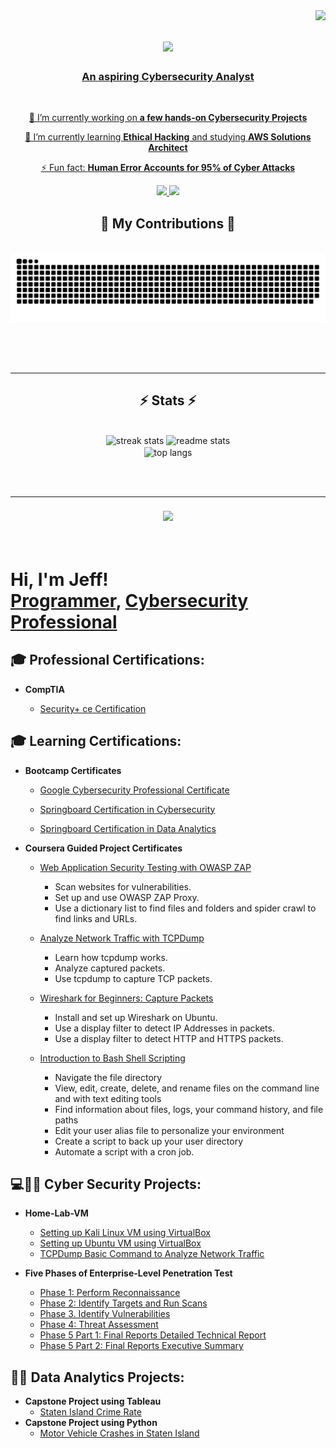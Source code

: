 <img align="right" src="https://visitor-badge.laobi.icu/badge?page_id=jefftsui1.jefftsui1" />

<h1 align="center">
    <a href="https://git.io/typing-svg">
        <img src="https://readme-typing-svg.herokuapp.com/?font=Righteous&size=35&center=true&vCenter=true&width=500&height=70&duration=3500&lines=👋+Hello+There!+👋;+I'm+Jeff+Tsui!;" />
</h1>

<h3 align="center">An aspiring Cybersecurity Analyst </h3>

<br/>

<div align="center">
 
 🔭 I’m currently working on **a few hands-on Cybersecurity Projects**
 
 🌱 I’m currently learning **Ethical Hacking** and studying **AWS Solutions Architect**

 ⚡ Fun fact: **Human Error Accounts for 95% of Cyber Attacks**
 
 </div>


<div align="center"> 
<a href="mailto:jefftsui502@gmail.com">
    <img src="https://img.shields.io/badge/Gmail-333333?style=for-the-badge&logo=gmail&logoColor=red" />
  </a>
  <a href="https://www.linkedin.com/in/jeff-tsui177/" target="_blank">
    <img src="https://img.shields.io/badge/LinkedIn-0077B5?style=for-the-badge&logo=linkedin&logoColor=white" target="_blank" />
  </a>

  </div>

<div align="center">
  <h2>🐍 My Contributions 🐍</h2>
  <br>
  <img alt="snake eating my contributions" src="https://raw.githubusercontent.com/salesp07/salesp07/output/github-contribution-grid-snake.svg" />
  
  <br/><br/><br/>
</div>

<hr/>

<h2 align="center">⚡ Stats ⚡</h2>
<br>
<div align=center>
  <img width=390 src="https://streak-stats.demolab.com/?user=salesp07&count_private=true&theme=react&border_radius=10" alt="streak stats"/>
  <img width=390 src="https://github-readme-stats-salesp07.vercel.app/api?username=salesp07&count_private=true&show_icons=true&theme=react&rank_icon=github&border_radius=10" alt="readme stats" />
  <br/>
  <img width=325 align="center" src="https://github-readme-stats-salesp07.vercel.app/api/top-langs/?username=salesp07&hide=HTML&langs_count=8&layout=compact&theme=react&border_radius=10&size_weight=0.5&count_weight=0.5&exclude_repo=github-readme-stats" alt="top langs" />
</div>

<br/><br/>
<hr/>

<h3 align="center">
    <img src="https://readme-typing-svg.herokuapp.com/?font=Righteous&size=25&center=true&vCenter=true&width=500&height=70&duration=4000&lines=Thanks+for+visiting!+✌️;+Shoot+me+a+message+on+Linkedin!;I'm+always+down+to+collab+:)">
</h3>

<br/>

<div align="left"> 

<h1>Hi, I'm Jeff! <br/><a href="https://github.com/Jeffcybercheck">Programmer</a>, <a href="https://www.linkedin.com/in/jeff-tsui177/">Cybersecurity Professional</a>

<h2>🎓 Professional Certifications: </h2>
  
- <b>CompTIA</b>
  
  - [Security+ ce Certification](https://www.credly.com/badges/cc131cc0-fcce-447b-a034-ffcca20fce5a)  

 <h2>🎓 Learning Certifications: </h2>
  
- <b>Bootcamp Certificates</b>

  - [Google Cybersecurity Professional Certificate](https://www.coursera.org/account/accomplishments/specialization/certificate/GWP5Y8G3MJ87)
  
  - [Springboard Certification in Cybersecurity](https://www.credential.net/9e06fda2-a813-4170-9035-46762fb7148e#gs.z355vy)
  
  - [Springboard Certification in Data Analytics](https://www.credential.net/2913ada9-dbf4-47a5-a76a-27b0853c8608)
  
 
- <b>Coursera Guided Project Certificates</b>
  
  - [Web Application Security Testing with OWASP ZAP](https://www.coursera.org/account/accomplishments/certificate/29FZV8SHGSMK)
    - Scan websites for vulnerabilities.
    - Set up and use OWASP ZAP Proxy.
    - Use a dictionary list to find files and folders and spider crawl to find links and URLs.
  
  - [Analyze Network Traffic with TCPDump](https://www.coursera.org/account/accomplishments/certificate/UDT333D53V9P)
    - Learn how tcpdump works.
    - Analyze captured packets.
    - Use tcpdump to capture TCP packets.
  
  - [Wireshark for Beginners: Capture Packets](https://www.coursera.org/account/accomplishments/certificate/VL72VSRES3N3)
    - Install and set up Wireshark on Ubuntu.
    - Use a display filter to detect IP Addresses in packets.
    - Use a display filter to detect HTTP and HTTPS packets.
  
  - [Introduction to Bash Shell Scripting](https://www.coursera.org/account/accomplishments/certificate/4HR73CEVW35N)
    - Navigate the file directory
    - View, edit, create, delete, and rename files on the command line and with text editing tools
    - Find information about files, logs, your command history, and file paths
    - Edit your user alias file to personalize your environment
    - Create a script to back up your user directory
    - Automate a script with a cron job.
  
 
<h2>💻🕵🏻 Cyber Security Projects:</h2>  
  
- <b>Home-Lab-VM </b>    
  - [Setting up Kali Linux VM using VirtualBox](https://github.com/Jeffcybercheck/Home-Lab-VM)
  - [Setting up Ubuntu VM using VirtualBox](https://github.com/jefftsui1/Home-Lab-VM2-Ubuntu)
  - [TCPDump Basic Command to Analyze Network Traffic](https://github.com/Jeffcybercheck/TCPDump)
  
- <b>Five Phases of Enterprise-Level Penetration Test </b>  
  - [Phase 1: Perform Reconnaissance](https://docs.google.com/document/d/1WG9F7TfN3jGJlaAbgRtiNyTea5hq9nL0sHZQhu_G0ZM/edit?usp=sharing)
  - [Phase 2: Identify Targets and Run Scans](https://docs.google.com/document/d/10b3LtFLcGVknb14UawNQLBP0fX-pYGlHC-58ujXu-3U/edit?usp=sharing)
  - [Phase 3. Identify Vulnerabilities](https://docs.google.com/document/d/17BrIXEOrBXV_pRjQxot65F7srKnb_K-JE-12Bnm5CG4/edit?usp=sharing)
  - [Phase 4: Threat Assessment](https://docs.google.com/document/d/1XW5Uuhzb6lvT2me4JubiAVMCcDh14spfvg3H6jIlvCA/edit?usp=sharing)
  - [Phase 5 Part 1: Final Reports Detailed Technical Report](https://docs.google.com/document/d/1ryYGz4QHnfIrlQRvG-wUPW-bYorkkmcFMyL4Q3Jlf0k/edit?usp=sharing)
  - [Phase 5 Part 2: Final Reports Executive Summary](https://docs.google.com/document/d/174S_ybBz4xr2A-YpVl6zWxooTCB2W0aLUfpGv0d2iYo/edit?usp=sharing)
  
  
<h2>👨‍💻 Data Analytics Projects:</h2>
 
- <b>Capstone Project using Tableau</b>
  - [Staten Island Crime Rate](https://public.tableau.com/app/profile/jeff.tsui2745/viz/CapstoneProject_16124865223510/Story1?publish=yes)
- <b>Capstone Project using Python</b>
  - [Motor Vehicle Crashes in Staten Island](https://github.com/Jeffcybercheck/sharing-github/blob/main/Capstone%20project%202%20code.ipynb)
 
